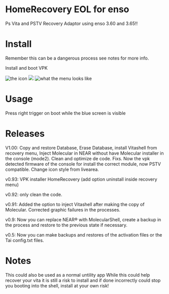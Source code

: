 # HomeRecovery EOL for enso
Ps Vita and PSTV Recovery Adaptor using enso 3.60 and 3.65!!

# Install
Remember this can be a dangerous process see notes for more info.

Install and boot VPK

![](https://fotos.subefotos.com/3956162151dd9e07428187cf6d27886ao.jpg "the icon") ![](https://fotos.subefotos.com/75d4c212c98ba6e5631cfdb3a79e55b9o.jpg "")
![what the menu looks like](https://fotos.subefotos.com/6eb5c583b63b3ea5d1dc16e739db073co.jpg "The Menu")

# Usage
Press right trigger on boot while the blue screen is visible

# Releases

V1.00: Copy and restore Database, Erase Database, install Vitashell from recovery menu, Inject Molecular in NEAR without have Molecular          installer in the console (mode2). Clean and optimize de code. Fixs. Now the vpk detected firmware of the console for install the          correct module, now PSTV compatible. Change icon style from livearea.

v0.93: VPK installer HomeRecovery (add option uninstall inside recovery menu)

v0.92: only clean the code.

v0.91: Added the option to inject Vitashell after making the copy of Molecular. Corrected graphic failures in the processes.
                                            
v0.9: Now you can replace NEAR® with MolecularShell, create a backup in the process and restore to the previous state if necessary.

v0.5: Now you can make backups and restores of the activation files or the Tai config.txt files.

# Notes
This could also be used as a normal untility app
While this could help recover your vita it is still a risk to install and if done incorrectly could stop you booting into the shell, install at your own risk!
